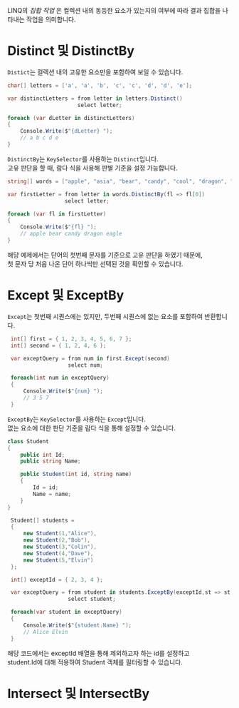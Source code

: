 LINQ의 _집합 작업_ 은 컬렉션 내의 동등한 요소가 있는지의 여부에 따라 결과 집합을 나타내는 작업을 의미합니다.       

# Distinct 및 DistinctBy
`Distict`는 컬렉션 내의 고유한 요소만을 포함하여 보일 수 있습니다.    
```cs
char[] letters = ['a', 'a', 'b', 'c', 'c', 'd', 'd', 'e'];

var distinctLetters = from letter in letters.Distinct()
                      select letter;

foreach (var dLetter in distinctLetters)
{
    Console.Write($"{dLetter} ");
    // a b c d e
}
```

`DistinctBy`는 `KeySelector`를 사용하는 `Distinct`입니다.    
고유 판단을 할 때, 람다 식을 사용해 판별 기준을 설정 가능합니다.    
```cs
string[] words = ["apple", "asia", "bear", "candy", "cool", "dragon", "doll", "eagle"];

var firstLetter = from letter in words.DistinctBy(fl => fl[0])
                  select letter;

foreach (var fl in firstLetter)
{
    Console.Write($"{fl} ");
    // apple bear candy dragon eagle
}
```
해당 예제에서는 단어의 첫번째 문자를 기준으로 고유 판단을 하였기 때문에,    
첫 문자 당 처음 나온 단어 하나씩만 선택된 것을 확인할 수 있습니다.    

# Except 및 ExceptBy
`Except`는 첫번째 시퀀스에는 있지만, 두번째 시퀀스에 없는 요소를 포함하여 반환합니다.    
```cs
 int[] first = { 1, 2, 3, 4, 5, 6, 7 };
 int[] second = { 1, 2, 4, 6 };

 var exceptQuery = from num in first.Except(second)
                   select num;

 foreach(int num in exceptQuery)
 {
     Console.Write($"{num} ");
     // 3 5 7
 }
```

`ExceptBy`는 `KeySelector`를 사용하는 `Except`입니다.    
없는 요소에 대한 판단 기준을 람다 식을 통해 설정할 수 있습니다.    
```cs
class Student
{
    public int Id;
    public string Name;

    public Student(int id, string name)
    {
        Id = id;
        Name = name;
    }
}
```
```cs
 Student[] students =
 {
     new Student(1,"Alice"),
     new Student(2,"Bob"),
     new Student(3,"Colin"),
     new Student(4,"Dave"),
     new Student(5,"Elvin")
 };

 int[] exceptId = { 2, 3, 4 };

 var exceptQuery = from student in students.ExceptBy(exceptId,st => st.Id)
                   select student;

 foreach(var student in exceptQuery)
 {
     Console.Write($"{student.Name} ");
     // Alice Elvin
 }
```
해당 코드에서는 exceptId 배열을 통해 제외하고자 하는 id를 설정하고      
student.Id에 대해 적용하여 Student 객체를 필터링할 수 있습니다.   

# Intersect 및 IntersectBy
